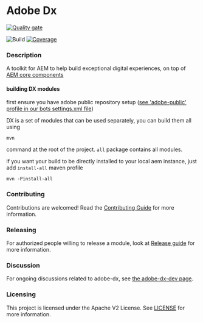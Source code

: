 # Adobe Dx
[![Quality gate](https://sonarcloud.io/api/project_badges/quality_gate?project=com.adobe.dx%3Areactor)](https://sonarcloud.io/dashboard?id=com.adobe.dx%3Areactor) 

![Build](https://github.com/adobe/adobe-dx/workflows/Build/badge.svg) [![Coverage](https://sonarcloud.io/api/project_badges/measure?project=com.adobe.dx%3Areactor&metric=coverage)](https://sonarcloud.io/dashboard?id=com.adobe.dx%3Areactor)

### Description 

A toolkit for AEM to help build exceptional digital experiences, on top of [AEM core components](https://github.com/adobe/aem-core-wcm-components)

#### building DX modules

first ensure you have adobe public repository setup ([see 'adobe-public' profile in our bots settings.xml file](./settings.xml))

DX is a set of modules that can be used separately, you can build them all using
 
```mvn```

command at the root of the project.
`all` package contains all modules. 

if you want your build to be directly installed to your local aem instance, just add `install-all` maven profile

```mvn -Pinstall-all``` 

### Contributing

Contributions are welcomed! Read the [Contributing Guide](./.github/CONTRIBUTING.md) for more information.

### Releasing

For authorized people willing to release a module, look at [Release guide](./.github/RELEASING.md) for more information.

### Discussion

For ongoing discussions related to adobe-dx, see [the adobe-dx-dev page](https://github.com/orgs/adobe/teams/adobe-dx-devs).

### Licensing

This project is licensed under the Apache V2 License. See [LICENSE](LICENSE) for more information.

